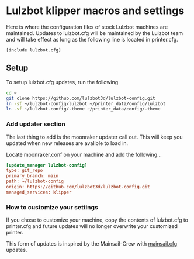 # Lulzbot klipper macros and settings

Here is where the configuration files of stock Lulzbot machines are maintained. Updates to lulzbot.cfg will be maintained by the Lulzbot team and will take effect as long as the following line is located in printer.cfg.

```
[include lulzbot.cfg]
```

## Setup

To setup lulzbot.cfg updates, run the following

```sh
cd ~
git clone https://github.com/lulzbot3d/lulzbot-config.git
ln -sf ~/lulzbot-config/lulzbot ~/printer_data/config/lulzbot
ln -sf ~/lulzbot-config/.theme ~/printer_data/config/.theme
```
### Add updater section

The last thing to add is the moonraker updater call out. This will keep you updated when new releases are avalible to load in.

Locate moonraker.conf on your machine and add the following...

```ini
[update_manager lulzbot-config]
type: git_repo
primary_branch: main
path: ~/lulzbot-config
origin: https://github.com/lulzbot3d/lulzbot-config.git
managed_services: klipper
```

### How to customize your settings

If you chose to customize your machine, copy the contents of lulzbot.cfg to printer.cfg and future updates will no longer overwrite your customized printer.

This form of updates is inspired by the Mainsail-Crew with [mainsail.cfg](https://github.com/mainsail-crew/mainsail-config) updates.
